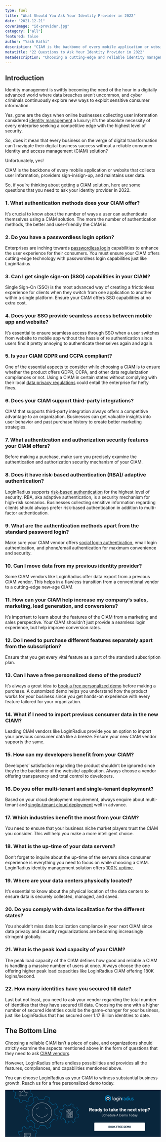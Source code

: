 ```yaml
---
type: fuel
title: "What Should You Ask Your Identity Provider in 2022"
date: "2021-12-21"
coverImage: "id-provider.jpg"
category: ["all"]
featured: false
author: "Yash Rathi"
description: "CIAM is the backbone of every mobile application or website that collects user information. So, if you’re thinking about getting a CIAM solution, here are some questions that you need to ask your identity provider in 2022."
metatitle: "22 Questions to Ask Your Identity Provider in 2022"
metadescription: "Choosing a cutting-edge and reliable identity management solution is quite challenging. Here are 22 questions that you must ask before finalizing one."
---
```


## Introduction

Identity management is swiftly becoming the need of the hour in a digitally advanced world where data breaches aren’t uncommon, and cyber criminals continuously explore new ways to exploit sensitive consumer information.

Yes, gone are the days when online businesses collecting user information considered [identity management](https://www.loginradius.com/blog/start-with-identity/what-is-iam/) a luxury; it’s the absolute necessity of every enterprise seeking a competitive edge with the highest level of security.

So, does it mean that every business on the verge of digital transformation can’t navigate their digital business success without a reliable consumer identity and access management (CIAM) solution?

Unfortunately, yes!

CIAM is the backbone of every mobile application or website that collects user information, providers sign-in/sign-up, and maintains user data.

So, if you’re thinking about getting a CIAM solution, here are some questions that you need to ask your identity provider in 2022.

### 1. What authentication methods does your CIAM offer?

It’s crucial to know about the number of ways a user can authenticate themselves using a CIAM solution. The more the number of authentication methods, the better and user-friendly the CIAM is.

### 2. Do you have a passwordless login option?

Enterprises are inching towards [passwordless login](https://www.loginradius.com/passwordless-login/) capabilities to enhance the user experience for their consumers. You must ensure your CIAM offers cutting-edge technology with passwordless login capabilities just like LoginRadius.

### 3. Can I get single sign-on (SSO) capabilities in your CIAM?

Single Sign-On (SSO) is the most advanced way of creating a frictionless experience for clients when they switch from one application to another within a single platform. Ensure your CIAM offers SSO capabilities at no extra cost.

### 4. Does your SSO provide seamless access between mobile app and website?

It’s essential to ensure seamless access through SSO when a user switches from website to mobile app without the hassle of re authentication since users find it pretty annoying to authenticate themselves again and again.

### 5. Is your CIAM GDPR and CCPA compliant?

One of the essential aspects to consider while choosing a CIAM is to ensure whether the product offers GDPR, CCPA, and other data regularization compliances or not. Using a CIAM in certain states without complying with their local [data privacy regulations](https://www.loginradius.com/gdpr-and-privacy/) could entail the enterprise for hefty fines.

### 6. Does your CIAM support third-party integrations?

CIAM that supports third-party integration always offers a competitive advantage to an organization. Businesses can get valuable insights into user behavior and past purchase history to create better marketing strategies.

### 7. What authentication and authorization security features your CIAM offers?

Before making a purchase, make sure you precisely examine the authentication and authorization security mechanism of your CIAM.

### 8. Does it have risk-based authentication (RBA)/ adaptive authentication?

LoginRadius supports [risk-based authentication](https://www.loginradius.com/blog/start-with-identity/risk-based-authentication/) for the highest level of security. RBA, aka adaptive authentication, is a security mechanism for high-risk scenarios. Businesses collecting sensitive information regarding clients should always prefer risk-based authentication in addition to multi-factor authentication.

### 9. What are the authentication methods apart from the standard password login?

Make sure your CIAM vendor offers [social login authentication](https://www.loginradius.com/social-login/), email login authentication, and phone/email authentication for maximum convenience and security.

### 10. Can I move data from my previous identity provider?

Some CIAM vendors like LoginRadius offer data export from a previous CIAM vendor. This helps in a flawless transition from a conventional vendor to a cutting-edge new-age CIAM.

### 11. How can your CIAM help increase my company’s sales, marketing, lead generation, and conversions?

It’s important to learn about the features of the CIAM from a marketing and sales perspective. Your CIAM shouldn’t just provide a seamless login experience, but help improve conversion rates.

### 12. Do I need to purchase different features separately apart from the subscription?

Ensure that you get every vital feature as a part of the standard subscription plan.

### 13. Can I have a free personalized demo of the product?

It’s always a great idea to [book a free personalized demo](https://www.loginradius.com/book-a-demo/) before making a purchase. A customized demo helps you understand how the product works for your business since you get hands-on experience with every feature tailored for your organization.

### 14. What if I need to import previous consumer data in the new CIAM?

Leading CIAM vendors like LoginRadius provide you an option to import your previous consumer data like a breeze. Ensure your new CIAM vendor supports the same.

### 15. How can my developers benefit from your CIAM?

Developers’ satisfaction regarding the product shouldn’t be ignored since they’re the backbone of the website/ application. Always choose a vendor offering transparency and total control to developers.

### 16. Do you offer multi-tenant and single-tenant deployment?

Based on your cloud deployment requirement, always enquire about multi-tenant and [single-tenant cloud deployment](https://www.loginradius.com/private-cloud/) well in advance.

### 17. Which industries benefit the most from your CIAM?

You need to ensure that your business niche market players trust the CIAM you consider. This will help you make a more intelligent choice.

### 18. What is the up-time of your data servers?

Don’t forget to inquire about the up-time of the servers since consumer experience is everything you need to focus on while choosing a CIAM. LoginRadius identity management solution offers [100% uptime](https://www.loginradius.com/scalability/).

### 19. Where are your data centers physically located?

It’s essential to know about the physical location of the data centers to ensure data is securely collected, managed, and saved.

### 20. Do you comply with data localization for the different states?

You shouldn’t miss data localization compliance in your next CIAM since data privacy and security regularizations are becoming increasingly stringent globally.

### 21. What is the peak load capacity of your CIAM?

The peak load capacity of the CIAM defines how good and reliable a CIAM is handling a massive number of users at once. Always choose the one offering higher peak load capacities like LoginRadius CIAM offering 180K logins/second.

### 22. How many identities have you secured till date?

Last but not least, you need to ask your vendor regarding the total number of identities that they have secured till data. Choosing the one with a higher number of secured identities could be the game-changer for your business, just like LoginRadius that has secured over 1.17 Billion identities to date.

## The Bottom Line

Choosing a reliable CIAM isn’t a piece of cake, and organizations should strictly examine the aspects mentioned above in the form of questions that they need to ask [CIAM vendors](https://www.loginradius.com/).

However, LoginRadius offers endless possibilities and provides all the features, compliances, and capabilities mentioned above.

You can choose LoginRadius as your CIAM to witness substantial business growth. Reach us for a free personalized demo today.

[![book-a-demo-loginradius](book-a-demo-loginradius.png)](https://www.loginradius.com/book-a-demo/)
